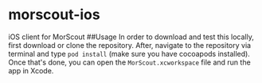 # morscout-ios
iOS client for MorScout
##Usage
In order to download and test this locally, first download or clone the repository. After, navigate to the repository via terminal and type ```pod install``` (make sure you have cocoapods installed). Once that's done, you can open the ```MorScout.xcworkspace``` file and run the app in Xcode.
